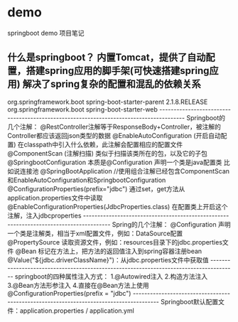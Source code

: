 # demo
springboot demo 项目笔记

什么是springboot？
内置Tomcat，提供了自动配置，搭建spring应用的脚手架(可快速搭建spring应用)
解决了spring复杂的配置和混乱的依赖关系
--------------------------------------------------------------------------------------
<!--所有的springboot应用都要以该工程为父工程-->
<parent>
<groupId>org.springframework.boot</groupId>
<artifactId>spring-boot-starter-parent</artifactId>
<version>2.1.8.RELEASE</version>
</parent>
<!--启动器：每一个启动器都是依赖很多其他依赖，不用关心版本号和冲突问题-->
<dependencies>
<dependency>
<groupId>org.springframework.boot</groupId>
<artifactId>spring-boot-starter-web</artifactId>
</dependency>
</dependencies>
---------------------------------------------------------------------------------------
Springboot的几个注解：
@RestController注解等于ResponseBody+Controller，被注解的Controller都应该返回json类型的数据
@EnableAutoConfiguration  (开启自动配置) 在classpath中引入什么依赖，此注解会配置相应的配置文件
@ComponentScan (注解扫描) 类似于<context:component-scanbase-package="">扫描该类所在的包，以及它的子包
@SpringbootConfiguration 本质是@Configuration 声明一个类是java配置类 比如说连接池
@SpringBootApplication //使用组合注解已经包含ComponentScan和EnableAutoConfiguration和SpringbootConfiguration 
@ConfigurationProperties(prefix="jdbc")  通过set，get方法从application.properties文件中读取
@EnableConfigurationProperties(JdbcProperties.class) 在配置类上开启这个注解，注入jdbcproperties
---------------------------------------------------------------------------------------
Spring的几个注解：
@Configuration 声明一个类是注解类，相当于xml配置文件，例如：DataSource配置
@PropertySource 读取资源文件，例如：resources目录下的jdbc.properties文件
@Bean 标记在方法上，把方法的返回值注入到spring容器注册bean
@Value("${jdbc.driverClassName}")：从jdbc.properties文件中获取值
---------------------------------------------------------------------------------------
springboot的四种属性注入方式：
1.@Autowired注入
2.构造方法注入
3.@Bean方法形参注入
4.直接在@Bean方法上使用@ConfigurationProperties(prefix = "jdbc")
---------------------------------------------------------------------------------------
Springboot默认配置文件：application.properties  / application.yml
